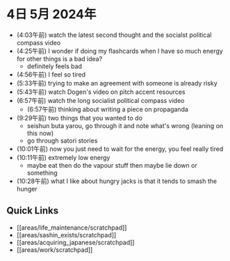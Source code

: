 # 4日 5月 2024年
- (4:03午前) watch the latest second thought and the socialst political compass video
- (4:25午前) I wonder if doing my flashcards when I have so much energy for other things is a bad idea?
  - definitely feels bad
- (4:56午前) I feel so tired
- (5:33午前) trying to make an agreement with someone is already risky
- (5:43午前) watch Dogen's video on pitch accent resources
- (6:57午前) watch the long socialist political compass video
  - (6:57午前) thinking about writing a piece on propaganda
- (9:29午前) two things that you wanted to do
  - seishun buta yarou, go through it and note what's wrong (leaning on this now)
  - go through satori stories
- (10:01午前) now you just need to wait for the energy, you feel really tired
- (10:11午前) extremely low energy
  - maybe eat then do the vapour stuff then maybe lie down or something
- (10:28午前) what I like about hungry jacks is that it tends to smash the hunger














## Quick Links
- [[areas/life_maintenance/scratchpad]]
- [[areas/sashin_exists/scratchpad]]
- [[areas/acquiring_japanese/scratchpad]]
- [[areas/work/scratchpad]]
